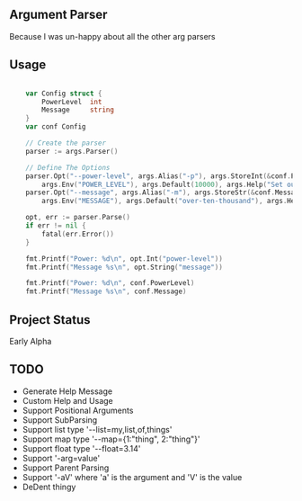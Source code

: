 ## Argument Parser
Because I was un-happy about all the other arg parsers

## Usage
```go

	var Config struct {
		PowerLevel  int
		Message		string
	}
	var conf Config

	// Create the parser
	parser := args.Parser()

	// Define The Options
	parser.Opt("--power-level", args.Alias("-p"), args.StoreInt(&conf.PowerLevel),
		args.Env("POWER_LEVEL"), args.Default(10000), args.Help("Set our power level")
	parser.Opt("--message", args.Alias("-m"), args.StoreStr(&conf.Message),
		args.Env("MESSAGE"), args.Default("over-ten-thousand"), args.Help("Send a message"))

	opt, err := parser.Parse()
	if err != nil {
		fatal(err.Error())
	}

	fmt.Printf("Power: %d\n", opt.Int("power-level"))
	fmt.Printf("Message %s\n", opt.String("message"))

	fmt.Printf("Power: %d\n", conf.PowerLevel)
	fmt.Printf("Message %s\n", conf.Message)

```

## Project Status
Early Alpha

## TODO
* Generate Help Message
* Custom Help and Usage
* Support Positional Arguments
* Support SubParsing
* Support list type '--list=my,list,of,things'
* Support map type '--map={1:"thing", 2:"thing"}'
* Support float type '--float=3.14'
* Support '-arg=value'
* Support Parent Parsing
* Support '-aV' where 'a' is the argument and 'V' is the value
* DeDent thingy


